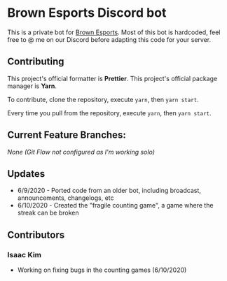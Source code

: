 # Brown Esports Discord bot
This is a private bot for [Brown Esports](https://brownesports.org). Most of this bot is hardcoded, feel free to @ me on our Discord before adapting this code for your server.

## Contributing
This project's official formatter is **Prettier**.
This project's official package manager is **Yarn**.

To contribute, clone the repository, execute `yarn`, then `yarn start`.

Every time you pull from the repository, execute `yarn`, then `yarn start`.

## Current Feature Branches:
*None (Git Flow not configured as I'm working solo)*

## Updates
- 6/9/2020 - Ported code from an older bot, including broadcast, announcements, changelogs, etc
- 6/10/2020 - Created the "fragile counting game", a game where the streak can be broken

## Contributors
### Isaac Kim
- Working on fixing bugs in the counting games (6/10/2020)